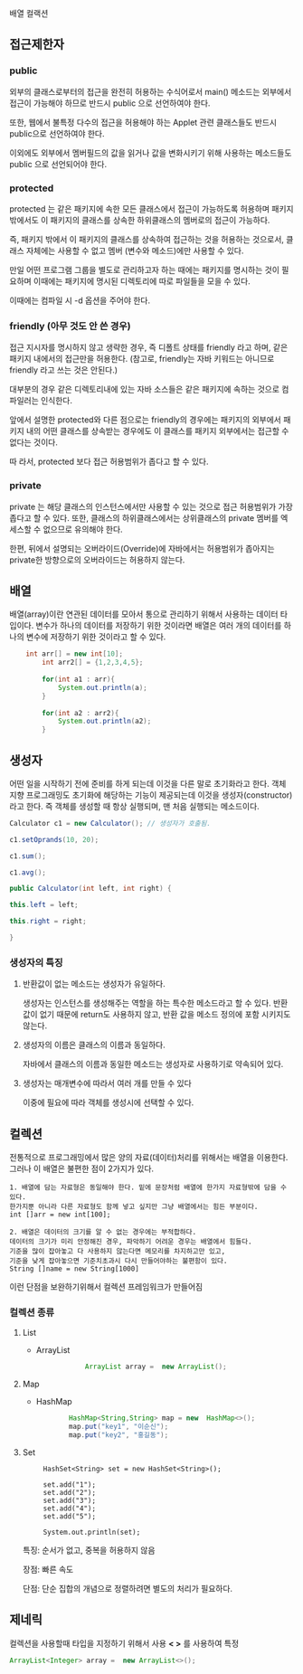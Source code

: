 배열 컬랙션


## 접근제한자


### public

외부의 클래스로부터의 접근을 완전히 허용하는 수식어로서 main() 메소드는 외부에서 접근이 가능해야 하므로 반드시 public 으로 선언하여야 한다.

또한, 웹에서 불특정 다수의 접근을 허용해야 하는 Applet 관련 클래스들도 반드시 public으로 선언하여야 한다.

이외에도 외부에서 멤버필드의 값을 읽거나 값을 변화시키기 위해 사용하는 메소드들도 public 으로 선언되어야 한다.


### protected

protected 는 같은 패키지에 속한 모든 클래스에서 접근이 가능하도록 허용하며 패키지 밖에서도 이 패키지의 클래스를 상속한 하위클래스의 멤버로의 접근이 가능하다.

즉, 패키지 밖에서 이 패키지의 클래스를 상속하여 접근하는 것을 허용하는 것으로서, 클래스 자체에는 사용할 수 없고 멤버 (변수와 메소드)에만 사용할 수 있다.

만일 어떤 프로그램 그룹을 별도로 관리하고자 하는 때에는 패키지를 명시하는 것이 필요하며 이때에는 패키지에 명시된 디렉토리에 따로 파일들을 모을 수 있다.

이때에는 컴파일 시 -d 옵션을 주어야 한다.


### friendly (아무 것도 안 쓴 경우)

접근 지시자를 명시하지 않고 생략한 경우, 즉 디폴트 상태를 friendly 라고 하며, 같은 패키지 내에서의 접근만을 허용한다. (참고로, friendly는 자바 키워드는 아니므로 friendly 라고 쓰는 것은 안된다.)

대부분의 경우 같은 디렉토리내에 있는 자바 소스들은 같은 패키지에 속하는 것으로 컴파일러는 인식한다.

앞에서 설명한 protected와 다른 점으로는 friendly의 경우에는 패키지의 외부에서 패키지 내의 어떤 클래스를 상속받는 경우에도 이 클래스를 패키지 외부에서는 접근할 수 없다는 것이다.

따 라서, protected 보다 접근 허용범위가 좁다고 할 수 있다.

### private

private 는 해당 클래스의 인스턴스에서만 사용할 수 있는 것으로 접근 허용범위가 가장 좁다고 할 수 있다. 또한, 클래스의 하위클래스에서는 상위클래스의 private 멤버를 엑세스할 수 없으므로 유의해야 한다. 

한편, 뒤에서 설명되는 오버라이드(Override)에 자바에서는 허용범위가 좁아지는 private한 방향으로의 오버라이드는 허용하지 않는다.


## 배열

배열(array)이란 연관된 데이터를 모아서 통으로 관리하기 위해서 사용하는 데이터 타입이다. 변수가 하나의 데이터를 저장하기 위한 것이라면 배열은 여러 개의 데이터를 하나의 변수에 저장하기 위한 것이라고 할 수 있다.


```java
	int arr[] = new int[10];
		int arr2[] = {1,2,3,4,5};
		
		for(int a1 : arr){
			System.out.println(a);
		}
		
		for(int a2 : arr2){
			System.out.println(a2);
		}
```



## 생성자

어떤 일을 시작하기 전에 준비를 하게 되는데 이것을 다른 말로 초기화라고 한다. 객체 지향 프로그래밍도 초기화에 해당하는 기능이 제공되는데 이것을 생성자(constructor)라고 한다. 즉 객체를 생성할 때 항상 실행되며, 맨 처음 실행되는 메소드이다.


```java
Calculator c1 = new Calculator(); // 생성자가 호출됨. 

c1.setOprands(10, 20);

c1.sum();

c1.avg();
```

```java
public Calculator(int left, int right) {

this.left = left;

this.right = right;

}
```

### 생성자의 특징

1. 반환값이 없는 메소드는 생성자가 유일하다. 

	생성자는 인스턴스를 생성해주는 역할을 하는 특수한 메소드라고 할 수 있다. 반환 값이 없기 때문에 return도 사용하지 않고, 반환 값을 메소드 정의에 포함 시키지도 않는다.


2. 생성자의 이름은 클래스의 이름과 동일하다.

	자바에서 클래스의 이름과 동일한 메소드는 생성자로 사용하기로 약속되어 있다.

3. 생성자는 매개변수에 따라서 여러 개를 만들 수 있다

	이중에 필요에 따라 객체를 생성시에 선택할 수 있다.
	
	

## 컬렉션

전통적으로 프로그래밍에서 많은 양의 자료(데이터)처리를 위해서는 배열을 이용한다.
	그러나 이 배열은 불편한 점이 2가지가 있다.

	1. 배열에 담는 자료형은 동일해야 한다. 밑에 문장처럼 배열에 한가지 자료형밖에 담을 수 있다.
	한가지뿐 아니라 다른 자료형도 함께 넣고 싶지만 그냥 배열에서는 힘든 부분이다.
	int []arr = new int[100];

	2. 배열은 데이터의 크기를 알 수 없는 경우에는 부적합하다.
	데이터의 크기가 미리 안정해진 경우, 파악하기 어려운 경우는 배열에서 힘들다.
	기준을 많이 잡아놓고 다 사용하지 않는다면 메모리를 차지하고만 있고,
	기준을 낮게 잡아놓으면 기준치초과시 다시 만들어야하는 불편함이 있다.
	String []name = new String[1000]


이런 단점을 보완하기위해서 컬렉션 프레임워크가 만들어짐

### 컬렉션 종류
1. List
	- ArrayList  
	
		```java
					ArrayList array =  new ArrayList();
		```
2. Map
	- HashMap
	
		```java
				HashMap<String,String> map = new  HashMap<>();
				map.put("key1", "이순신");
				map.put("key2", "홍길동");
		```

3. Set


				
			HashSet<String> set = new HashSet<String>();
 
   			set.add("1");
    		set.add("2");
    		set.add("3");
    		set.add("4");
    		set.add("5");
 
    		System.out.println(set);

		


	특징: 순서가 없고, 중복을 허용하지 않음 
	
	장점: 빠른 속도 
	
	단점: 단순 집합의 개념으로 정렬하려면 별도의 처리가 필요하다. 



## 제네릭
컬렉션을 사용할때 타입을 지정하기 위해서 사용
**< >** 를 사용하여 특정 
```java
ArrayList<Integer> array =  new ArrayList<>();
```